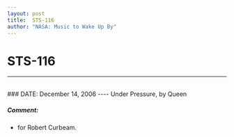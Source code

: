 ```yaml
---
layout: post
title:  STS-116
author: "NASA: Music to Wake Up By"
---
```


# STS-116
----
<br/>
### DATE: December 14, 2006
----
Under Pressure, by Queen

##### Comment:
* for Robert Curbeam.
